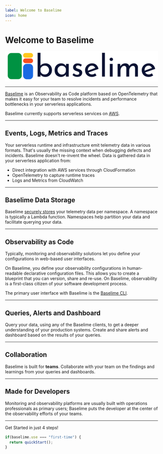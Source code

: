 ```yaml
---
label: Welcome to Baselime
icon: home
---
```

# Welcome to Baselime

![](./assets/images/logo-wide.svg)

---

[Baselime](https://baselime.io) is an Observability as Code platform based on OpenTelemetry that makes it easy for your team to resolve incidents and performance bottlenecks in your serverless applications.

Baselime currently supports serverless services on [AWS](https://aws.amazon.com/).

---
## Events, Logs, Metrics and Traces

Your serverless runtime and infrastructure emit telemetry data in various formats. That's usually the missing context when debugging defects and incidents. Baselime doesn't re-invent the wheel. Data is gathered data in your serverless application from:
- Direct integration with AWS services through CloudFormation
- OpenTelemetry to capture runtime traces
- Logs and Metrics from CloudWatch

---

## Baselime Data Storage

Baselime [securely stores](../docs/security/overview.md) your telemetry data per namespace. A namespace is typically a Lambda function. Namespaces help partition your data and facilitate querying your data.

---

## Observability as Code

Typically, monitoring and observability solutions let you define your configurations in web-based user interfaces.

On Baselime, you define your observability configurations in human-readable declarative configuration files. This allows you to create a blueprint that you can version, share and re-use. On Baselime, observability is a first-class citizen of your software development process.

The primary user interface with Baselime is the [Baselime CLI](../docs/cli/install.md).

---

## Queries, Alerts and Dashboard

Query your data, using any of the Baselime clients, to get a deeper understanding of your production systems. Create and share alerts and dashboard based on the results of your queries.

---

## Collaboration

Baselime is built for **teams**. Collaborate with your team on the findings and learnings from your queries and dashboards.

---

## Made for Developers

Monitoring and observability platforms are usually built with operations professionals as primary users; Baselime puts the developer at the center of the observability efforts of your teams.

---

Get Started in just 4 steps!

```ts
if(baselime.use === "first-time") {
  return quickStart();
}
```

